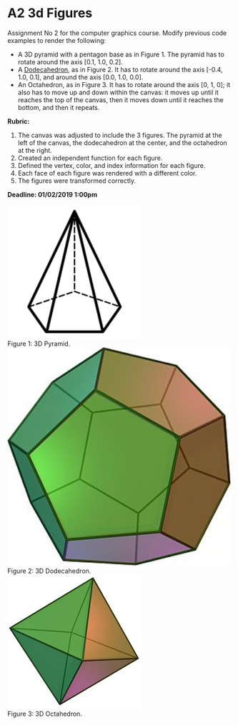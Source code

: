 # A2 3d Figures

Assignment No 2 for the computer graphics course. Modify previous code examples to render the following:

- A 3D pyramid with a pentagon base as in Figure 1. The pyramid has to rotate around the axis [0.1, 1.0, 0.2].
- A [Dodecahedron](https://en.wikipedia.org/wiki/Regular_dodecahedron), as in Figure 2. It has to rotate around the axis [-0.4, 1.0, 0.1], and around the axis [0.0, 1.0, 0.0].
- An Octahedron, as in Figure 3. It has to rotate around the axis [0, 1, 0]; it also has to move up and down within the canvas: it moves up until it reaches the top of the canvas, then it moves down until it reaches the bottom, and then it repeats.

**Rubric:**

1. The canvas was adjusted to include the 3 figures. The pyramid at the left of the canvas, the dodecahedron at the center, and the octahedron at the right.
2. Created an independent function for each figure.
3. Defined the vertex, color, and index information for each figure.
4. Each face of each figure was rendered with a different color.
5. The figures were transformed correctly.

**Deadline: 01/02/2019 1:00pm**


<img src="Images/Pyramid.png" width="300">
<br/>Figure 1: 3D Pyramid.<br/>

<img src="Images/Dodecahedron.jpg" width="500">
<br/>Figure 2: 3D Dodecahedron.<br/>

<img src="Images/Octahedron.jpg" width="300">
<br/>Figure 3: 3D Octahedron.
